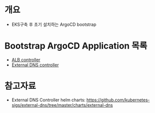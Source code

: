 # 개요
* EKS구축 후 초기 설치하는 ArgoCD bootstrap

# Bootstrap ArgoCD Application 목록
* [ALB controller](./argocd_applications/alb-controller.yaml)
* [External DNS controller](./argocd_applications/external-dns.yaml)

# 참고자료
* External DNS Controller helm charts: https://github.com/kubernetes-sigs/external-dns/tree/master/charts/external-dns
